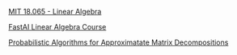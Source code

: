[MIT 18.065 - Linear Algebra](https://ocw.mit.edu/courses/mathematics/18-065-matrix-methods-in-data-analysis-signal-processing-and-machine-learning-spring-2018/)

[FastAI Linear Algebra Course](https://github.com/fastai/numerical-linear-algebra-v2/)

[Probabilistic Algorithms for Approximatate Matrix Decompositions](https://arxiv.org/pdf/0909.4061.pdf)

